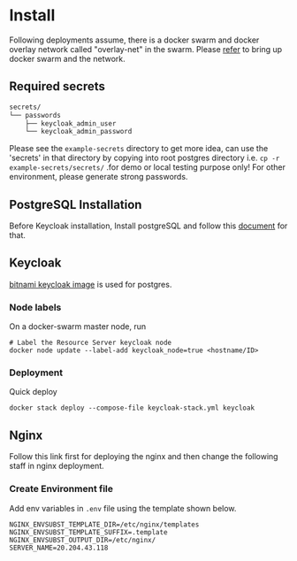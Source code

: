 # Install
Following deployments assume, there is a docker swarm and docker overlay network called "overlay-net" in the swarm. Please [refer](https://github.com/hackcoderr/iudx-deployment/blob/keycloak/docs/swarm-setup.md) to bring up docker swarm and the network.

## Required secrets

```sh
secrets/
└── passwords
    ├── keycloak_admin_user
    └── keycloak_admin_password
 ```
   Please see the ``example-secrets`` directory to get more idea, can use the 'secrets' in that directory by copying into root postgres directory i.e. ``cp -r example-secrets/secrets/`` .for demo or local testing purpose only! For other environment, please generate strong passwords. 
   
   

## PostgreSQL Installation
Before Keycloak installation, Install postgreSQL and follow this [document](https://github.com/hackcoderr/iudx-deployment/tree/keycloak/Docker-Swarm-deployment/single-node/postgres) for that.

## Keycloak

[bitnami keycloak image](https://hub.docker.com/r/bitnami/keycloak/) is used for postgres.

### Node labels
 
 On a docker-swarm master node, run

```
# Label the Resource Server keycloak node
docker node update --label-add keycloak_node=true <hostname/ID>
```

### Deployment

Quick deploy
```
docker stack deploy --compose-file keycloak-stack.yml keycloak
```

## Nginx
Follow this link first for deploying the nginx and then change the following staff in nginx deployment.

### Create Environment file
Add env variables in ``.env`` file using the template shown below.

```
NGINX_ENVSUBST_TEMPLATE_DIR=/etc/nginx/templates
NGINX_ENVSUBST_TEMPLATE_SUFFIX=.template
NGINX_ENVSUBST_OUTPUT_DIR=/etc/nginx/
SERVER_NAME=20.204.43.118
```

